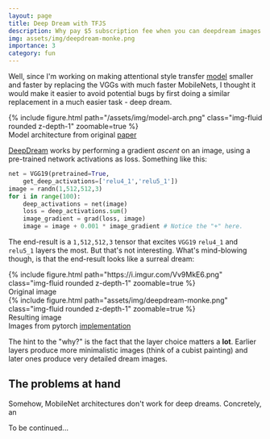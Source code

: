```yaml
---
layout: page
title: Deep Dream with TFJS
description: Why pay $5 subscription fee when you can deepdream images in your browser?
img: assets/img/deepdream-monke.png
importance: 3
category: fun
---
```


Well, since I'm working on making attentional style transfer [model](https://github.com/GlebSBrykin/SANET/tree/master/style) smaller and faster by replacing the VGGs with much faster MobileNets, I thought it would make it easier to avoid potential bugs by first doing a similar replacement in a much easier task - deep dream.

<div class="row mt-3" style="justify-content:center;">
    <div class="col-sm-8 mt-3 mt-md-0" >
        {% include figure.html path="/assets/img/model-arch.png" class="img-fluid rounded z-depth-1" zoomable=true %}
    </div>
</div>
<div class="caption" >
    Model architecture from original <a href="https://arxiv.org/abs/1812.02342">paper</a>
</div>

[DeepDream](https://en.wikipedia.org/wiki/DeepDream) works by performing a gradient *ascent* on an image, using a pre-trained network activations as loss. Something like this:

```python
net = VGG19(pretrained=True, 
    get_deep_activations=['relu4_1','relu5_1'])
image = randn(1,512,512,3)
for i in range(100):
    deep_activations = net(image)
    loss = deep_activations.sum()
    image_gradient = grad(loss, image)
    image = image + 0.001 * image_gradient # Notice the "+" here. 
```

The end-result is a `1,512,512,3` tensor that excites `VGG19` `relu4_1` and `relu5_1` layers the most. But that's not interesting. What's mind-blowing though, is that the end-result looks like a surreal dream:


<div class="row mt-3" style="justify-content:center;">
    <div class="col-sm-6 mt-3 mt-md-0" >
        {% include figure.html path="https://i.imgur.com/Vv9MkE6.png" class="img-fluid rounded z-depth-1" zoomable=true %}
        <div class="caption">
            Original image
        </div>
    </div>
    <div class="col-sm-6 mt-3 mt-md-0" >
        {% include figure.html path="assets/img/deepdream-monke.png" class="img-fluid rounded z-depth-1" zoomable=true %}
        <div class="caption">
            Resulting image
        </div>
    </div>
    <div class="caption" >
        Images from pytorch <a href="https://www.kaggle.com/paultimothymooney/pre-trained-pytorch-monkeys-a-deep-dream">implementation</a>
    </div>
</div>

The hint to the "why?" is the fact that the layer choice matters a **lot**. Earlier layers produce more minimalistic images (think of a cubist painting) and later ones produce very detailed dream images.

## The problems at hand

Somehow, MobileNet architectures don't work for deep dreams. Concretely, an 

To be continued...